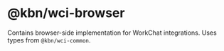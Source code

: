 # @kbn/wci-browser

Contains browser-side implementation for WorkChat integrations. Uses types from `@kbn/wci-common`. 
